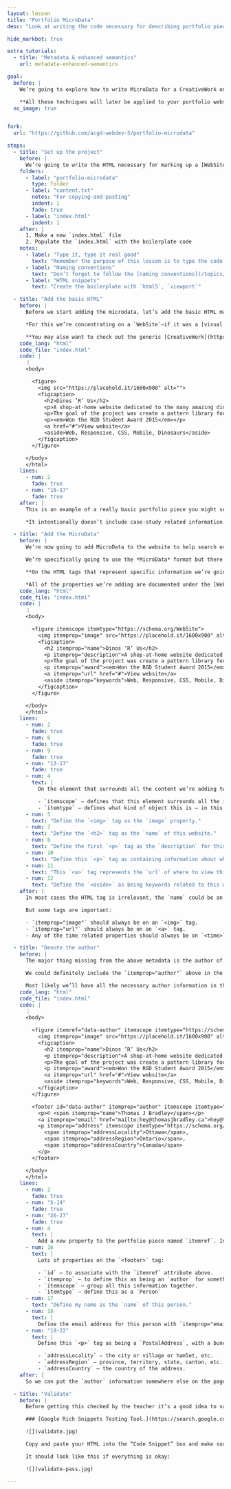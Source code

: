 ```yaml
---
layout: lesson
title: "Portfolio MicroData"
desc: "Look at writing the code necessary for describing portfolio piece using MicroData and Schema.org."

hide_markbot: true

extra_tutorials:
  - title: "Metadata & enhanced semantics"
    url: metadata-enhanced-semantics

goal:
  before: |
    We’re going to explore how to write MicroData for a CreativeWork on a fake website so we can look at the important concepts and how to implement them.

    **All these techniques will later be applied to your portfolio website.**
  no_image: true


fork:
  url: "https://github.com/acgd-webdev-5/portfolio-microdata"

steps:
  - title: "Set up the project"
    before: |
      We’re going to write the HTML necessary for marking up a [WebSite](https://schema.org/WebSite) portfolio piece using Schema.org.
    folders:
      - label: "portfolio-microdata"
        type: folder
      - label: "content.txt"
        notes: "For copying-and-pasting"
        indent: 1
        fade: true
      - label: "index.html"
        indent: 1
    after: |
      1. Make a new `index.html` file
      2. Populate the `index.html` with the boilerplate code
    notes:
      - label: "Type it, type it real good"
        text: "Remember the purpose of this lesson is to type the code out yourself—build up that muscle memory in your fingers!"
      - label: "Naming conventions"
        text: "Don’t forget to follow the [naming conventions](/topics/naming-paths-cheat-sheet/#naming-conventions)."
      - label: "HTML snippets"
        text: "Create the boilerplate with `html5`, `viewport`"

  - title: "Add the basic HTML"
    before: |
      Before we start adding the microdata, let’s add the basic HTML markup for a portfolio piece. **Copy the text from `content.txt` to save some time.**

      *For this we’re concentrating on a `WebSite`—if it was a [visual artwork](https://schema.org/VisualArtwork) or a [photograph](https://schema.org/Photograph) there would be other specific properties.*

      **You may also want to check out the generic [CreativeWork](https://schema.org/CreativeWork) that can be applied to non-specific portfolio pieces.**
    code_lang: "html"
    code_file: "index.html"
    code: |
      ⋮
      <body>

        <figure>
          <img src="https://placehold.it/1600x900" alt="">
          <figcaption>
            <h2>Dinos ’R’ Us</h2>
            <p>A shop-at-home website dedicated to the many amazing dinosaur products.</p>
            <p>The goal of the project was create a pattern library for a large-scale website and show pattern examples on a few sample pages.</p>
            <p><em>Won the RGD Student Award 2015</em></p>
            <a href="#">View website</a>
            <aside>Web, Responsive, CSS, Mobile, Dinosaurs</aside>
          </figcaption>
        </figure>

      </body>
      </html>
    lines:
      - num: 2
        fade: true
      - num: "16-17"
        fade: true
    after: |
      This is an example of a really basic portfolio piece you might see on your website.

      *It intentionally doesn’t include case-study related information to simplify the code in this lesson.*

  - title: "Add the MicroData"
    before: |
      We’re now going to add MicroData to the website to help search engines understand the content and display better results.

      We’re specifically going to use the *MicroData* format but there are other formats like *RDFa* and *JSON-LD*. I enjoy JSON-LD but the syntax is very different from what you’re used to. [See the JSON-LD tutorial.](/topics/metadata-enhanced-semantics/#structured-data-with-json-ld)

      **On the HTML tags that represent specific information we’re going to add a new property: `itemprop="…"`.**

      *All of the properties we’re adding are documented under the [WebSite type on Schema.org](https://schema.org/WebSite).*
    code_lang: "html"
    code_file: "index.html"
    code: |
      ⋮
      <body>

        <figure itemscope itemtype="https://schema.org/WebSite">
          <img itemprop="image" src="https://placehold.it/1600x900" alt="">
          <figcaption>
            <h2 itemprop="name">Dinos ’R’ Us</h2>
            <p itemprop="description">A shop-at-home website dedicated to the many amazing dinosaur products.</p>
            <p>The goal of the project was create a pattern library for a large-scale website and show pattern examples on a few sample pages.</p>
            <p itemprop="award"><em>Won the RGD Student Award 2015</em></p>
            <a itemprop="url" href="#">View website</a>
            <aside itemprop="keywords">Web, Responsive, CSS, Mobile, Dinosaurs</aside>
          </figcaption>
        </figure>

      </body>
      </html>
    lines:
      - num: 2
        fade: true
      - num: 6
        fade: true
      - num: 9
        fade: true
      - num: "13-17"
        fade: true
      - num: 4
        text: |
          On the element that surrounds all the content we’re adding two properties:

          - `itemscope` — defines that this element surrounds all the information
          - `itemtype` — defines what kind of object this is — in this case a `WebSite`
      - num: 5
        text: "Define the `<img>` tag as the `image` property."
      - num: 7
        text: "Define the `<h2>` tag as the `name` of this website."
      - num: 8
        text: "Define the first `<p>` tag as the `description` for this website."
      - num: 10
        text: "Define this `<p>` tag as containing information about what awards this work won."
      - num: 11
        text: "This `<a>` tag represents the `url` of where to view this website."
      - num: 12
        text: "Define the `<aside>` as being keywords related to this website."
    after: |
      In most cases the HTML tag is irrelevant, the `name` could be an `<h1>` or `<h2>` or `<strong>` or `<span>` microdata doesn’t necessarily care.

      But some tags are important:

      - `itemprop="image"` should always be on an `<img>` tag.
      - `itemprop="url"` should always be on an `<a>` tag.
      - Any of the time related properties should always be on `<time>` tags.

  - title: "Denote the author"
    before: |
      The major thing missing from the above metadata is the author of this creative work—the person who designed it.

      We could definitely include the `itemprop="author"` above in the code—but you know that I don’t like to repeat code if I don’t have to.

      Most likely we’ll have all the necessary author information in the `<footer>` of the website and we can use link it back up to the portfolio piece.
    code_lang: "html"
    code_file: "index.html"
    code: |
      ⋮
      <body>

        <figure itemref="data-author" itemscope itemtype="https://schema.org/WebSite">
          <img itemprop="image" src="https://placehold.it/1600x900" alt="">
          <figcaption>
            <h2 itemprop="name">Dinos ’R’ Us</h2>
            <p itemprop="description">A shop-at-home website dedicated to the many amazing dinosaur products.</p>
            <p>The goal of the project was create a pattern library for a large-scale website and show pattern examples on a few sample pages.</p>
            <p itemprop="award"><em>Won the RGD Student Award 2015</em></p>
            <a itemprop="url" href="#">View website</a>
            <aside itemprop="keywords">Web, Responsive, CSS, Mobile, Dinosaurs</aside>
          </figcaption>
        </figure>

        <footer id="data-author" itemprop="author" itemscope itemtype="https://schema.org/Person">
          <p>© <span itemprop="name">Thomas J Bradley</span></p>
          <a itemprop="email" href="mailto:hey@thomasjbradley.ca">hey@thomasjbradley.ca</a>
          <p itemprop="address" itemscope itemtype="https://schema.org/PostalAddress">
            <span itemprop="addressLocality">Ottawa</span>,
            <span itemprop="addressRegion">Ontario</span>,
            <span itemprop="addressCountry">Canada</span>
          </p>
        </footer>

      </body>
      </html>
    lines:
      - num: 2
        fade: true
      - num: "5-14"
        fade: true
      - num: "26-27"
        fade: true
      - num: 4
        text: |
          Add a new property to the portfolio piece named `itemref`. In `itemref` we write the IDs of other elements on the page that add properties to this `itemscope`
      - num: 16
        text: |
          Lots of properties on the `<footer>` tag:

          - `id` — to associate with the `itemref` attribute above.
          - `itemprop` — to define this as being an `author` for something else on the page.
          - `itemscope` — group all this information together.
          - `itemtype` — define this as a `Person`
      - num: 17
        text: "Define my name as the `name` of this person."
      - num: 18
        text: |
          Define the email address for this person with `itemprop="email"`
      - num: "19-22"
        text: |
          Define this `<p>` tag as being a `PostalAddress`, with a bunch of sub-properties:

          - `addressLocality` — the city or village or hamlet, etc.
          - `addressRegion` — province, territory, state, canton, etc.
          - `addressCountry` — the country of the address.
    after: |
      So we can put the `author` information somewhere else on the page and link each portfolio piece to the author without having to duplicate the code.

  - title: "Validate"
    before: |
      Before getting this checked by the teacher it’s a good idea to validate it. Google’s Rich Snippets Testing Tool allows you to paste the metadata enhanced HTML and it will extract the information out of it. If the tool finds any errors they’ll be displayed on the side.

      ### [Google Rich Snippets Testing Tool.](https://search.google.com/structured-data/testing-tool)

      ![](validate.jpg)

      Copy and paste your HTML into the “Code Snippet” box and make sure there are no red errors.

      It should look like this if everything is okay:

      ![](validate-pass.jpg)

---
```

